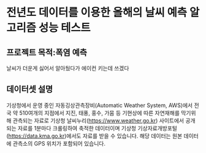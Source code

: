 # 전년도 데이터를 이용한 올해의 날씨 예측 알고리즘 성능 테스트

## 프로젝트 목적:폭염 예측

날씨가 더운게 싫어서 알아뒀다가 에이컨 키는데 쓰겠다

## 데이터셋 설명

기상청에서 운영 중인 자동깅상관측장비(Automatic Weather System, AWS)에서 전국 약 510여개의 지점에서 지진, 태풍, 홍수, 가뭄 등 기현상에 따른 자연재해를 막기위해 관측되는 자료로 기상청 날씨누리(https://www.weather.go.kr) 사이트에서 공개되는 자료를 1분마다 크롤링하여 축적한 데이터이며 기상청 기상자료개방포털(https://data.kma.go.kr)에서도 자료를 받을 수 있습니다. 해당 데이터는 원본 데이터에 관측소의 GPS 위치가 포함되어 있습니다.
